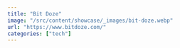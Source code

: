 ```yaml
---
title: "Bit Doze"
image: "/src/content/showcase/_images/bit-doze.webp"
url: "https://www.bitdoze.com/"
categories: ["tech"]
---
```

